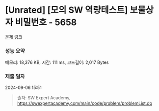 # [Unrated] [모의 SW 역량테스트] 보물상자 비밀번호 - 5658 

[문제 링크](https://swexpertacademy.com/main/code/problem/problemDetail.do?contestProbId=AWXRUN9KfZ8DFAUo) 

### 성능 요약

메모리: 18,376 KB, 시간: 111 ms, 코드길이: 2,017 Bytes

### 제출 일자

2024-09-06 15:51



> 출처: SW Expert Academy, https://swexpertacademy.com/main/code/problem/problemList.do